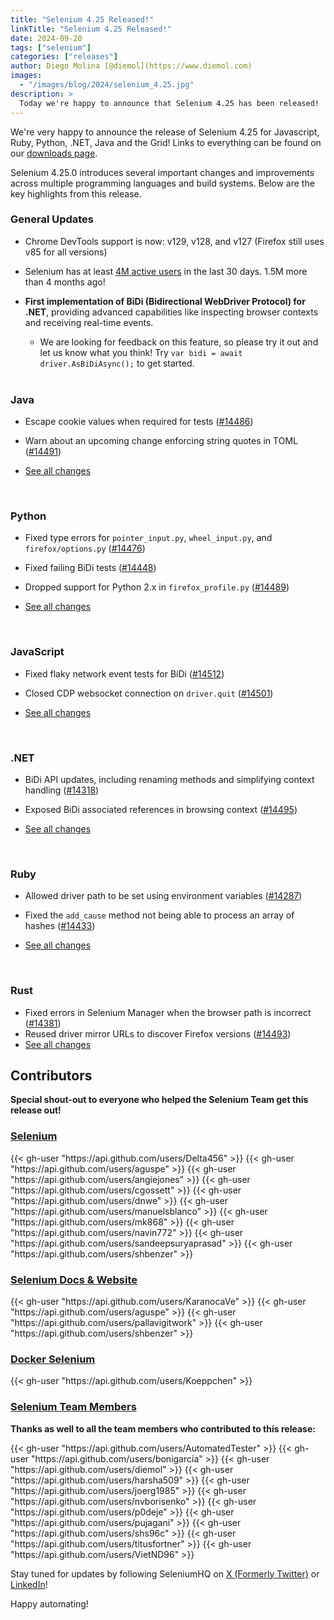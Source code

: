 ```yaml
---
title: "Selenium 4.25 Released!"
linkTitle: "Selenium 4.25 Released!"
date: 2024-09-20
tags: ["selenium"]
categories: ["releases"]
author: Diego Molina [@diemol](https://www.diemol.com)
images:
  - "/images/blog/2024/selenium_4.25.jpg"
description: >
  Today we're happy to announce that Selenium 4.25 has been released!
---
```


We're very happy to announce the release of Selenium 4.25 for 
Javascript, Ruby, Python, .NET, Java and the Grid!
Links to everything can be found on our [downloads page][downloads].

Selenium 4.25.0 introduces several important changes and improvements across multiple programming 
languages and build systems. Below are the key highlights from this release.

### General Updates
- Chrome DevTools support is now: v129, v128, and v127 (Firefox still uses v85 for all versions)
- Selenium has at least [4M active users](https://plausible.io/manager.selenium.dev) in the last 30 days. 1.5M more than 4 months ago! 
- **First implementation of BiDi (Bidirectional WebDriver Protocol) for .NET**, providing advanced capabilities like inspecting browser contexts and receiving real-time events.
  - We are looking for feedback on this feature, so please try it out and let us know what you think! Try `var bidi = await driver.AsBiDiAsync();` to get started.

  <br>

### Java
- Escape cookie values when required for tests ([#14486](https://github.com/SeleniumHQ/selenium/commit/375e841c7acaf575133617968406e289ee04b459))
- Warn about an upcoming change enforcing string quotes in TOML ([#14491](https://github.com/SeleniumHQ/selenium/commit/6b4c39c19e9ac3f63bbf8827cfd26aa782e77042))
- [See all changes](https://github.com/SeleniumHQ/selenium/blob/trunk/java/CHANGELOG)

  <br>

### Python
- Fixed type errors for `pointer_input.py`, `wheel_input.py`, and `firefox/options.py` ([#14476](https://github.com/SeleniumHQ/selenium/commit/05bce9b4c088d939d4a25a33e0d014d3f3a67473))
- Fixed failing BiDi tests ([#14448](https://github.com/SeleniumHQ/selenium/commit/be40b5c85350b2f5cf83194cce4cb1ab23e13172))
- Dropped support for Python 2.x in `firefox_profile.py` ([#14489](https://github.com/SeleniumHQ/selenium/commit/71a0629521b42263ad34874adba4e97cd8747fbd))
- [See all changes](https://github.com/SeleniumHQ/selenium/blob/trunk/py/CHANGES)

  <br>

### JavaScript
- Fixed flaky network event tests for BiDi ([#14512](https://github.com/SeleniumHQ/selenium/commit/2970ad30a75d798edb4abdbcfd04666a95f8ef8a))
- Closed CDP websocket connection on `driver.quit` ([#14501](https://github.com/SeleniumHQ/selenium/commit/7c8b46dd4a4ce11ad6fd1c436416cdbd448c1b73))
- [See all changes](https://github.com/SeleniumHQ/selenium/blob/trunk/javascript/node/selenium-webdriver/CHANGES.md)

  <br>

### .NET
- BiDi API updates, including renaming methods and simplifying context handling ([#14318](https://github.com/SeleniumHQ/selenium/commit/3e8b34cea24635e89aa42d09db8c37b6723a9005))
- Exposed BiDi associated references in browsing context ([#14495](https://github.com/SeleniumHQ/selenium/commit/6c0df70463242ba1f7b182e11060fcf9a8e50a01))
- [See all changes](https://github.com/SeleniumHQ/selenium/blob/trunk/dotnet/CHANGELOG)

  <br>

### Ruby
- Allowed driver path to be set using environment variables ([#14287](https://github.com/SeleniumHQ/selenium/commit/7602371488ebd14d2c6d8d980134bff42bbd17e9))
- Fixed the `add_cause` method not being able to process an array of hashes ([#14433](https://github.com/SeleniumHQ/selenium/commit/247bc2bbced6502625786dc9fb56c602bc9786dc))
- [See all changes](https://github.com/SeleniumHQ/selenium/blob/trunk/rb/CHANGES)

  <br>

### Rust
- Fixed errors in Selenium Manager when the browser path is incorrect ([#14381](https://github.com/SeleniumHQ/selenium/commit/0d426741c9b609f0748e64cff6e63343215eebcf))
- Reused driver mirror URLs to discover Firefox versions ([#14493](https://github.com/SeleniumHQ/selenium/commit/64590084bc4baa5a00c8b7709b80c75e77de818a))
- [See all changes](https://github.com/SeleniumHQ/selenium/blob/trunk/rust/CHANGELOG.md)

## Contributors

**Special shout-out to everyone who helped the Selenium Team get this release out!**

### [Selenium](https://github.com/SeleniumHQ/selenium)

<div class="d-flex justify-content-center">
  <div class="col-11 p-4 bg-transparent">
    <div class="row justify-content-center">
{{< gh-user "https://api.github.com/users/Delta456" >}}
{{< gh-user "https://api.github.com/users/aguspe" >}}
{{< gh-user "https://api.github.com/users/angiejones" >}}
{{< gh-user "https://api.github.com/users/cgossett" >}}
{{< gh-user "https://api.github.com/users/dnwe" >}}
{{< gh-user "https://api.github.com/users/manuelsblanco" >}}
{{< gh-user "https://api.github.com/users/mk868" >}}
{{< gh-user "https://api.github.com/users/navin772" >}}
{{< gh-user "https://api.github.com/users/sandeepsuryaprasad" >}}
{{< gh-user "https://api.github.com/users/shbenzer" >}}
    </div>
  </div>
</div>


### [Selenium Docs & Website](https://github.com/SeleniumHQ/seleniumhq.github.io)

<div class="row justify-content-center">
  <div class="col-11 p-4 bg-transparent">
    <div class="row justify-content-center">
{{< gh-user "https://api.github.com/users/KaranocaVe" >}}
{{< gh-user "https://api.github.com/users/aguspe" >}}
{{< gh-user "https://api.github.com/users/pallavigitwork" >}}
{{< gh-user "https://api.github.com/users/shbenzer" >}}
    </div>
  </div>
</div>

### [Docker Selenium](https://github.com/SeleniumHQ/docker-selenium)

<div class="row justify-content-center">
  <div class="col-11 p-4 bg-transparent">
    <div class="row justify-content-center">
{{< gh-user "https://api.github.com/users/Koeppchen" >}}
    </div>
  </div>
</div>

### [Selenium Team Members][team]

**Thanks as well to all the team members who contributed to this release:**

<div class="row justify-content-center">
  <div class="col-11 p-4 bg-transparent">
    <div class="row justify-content-center">
{{< gh-user "https://api.github.com/users/AutomatedTester" >}}
{{< gh-user "https://api.github.com/users/bonigarcia" >}}
{{< gh-user "https://api.github.com/users/diemol" >}}
{{< gh-user "https://api.github.com/users/harsha509" >}}
{{< gh-user "https://api.github.com/users/joerg1985" >}}
{{< gh-user "https://api.github.com/users/nvborisenko" >}}
{{< gh-user "https://api.github.com/users/p0deje" >}}
{{< gh-user "https://api.github.com/users/pujagani" >}}
{{< gh-user "https://api.github.com/users/shs96c" >}}
{{< gh-user "https://api.github.com/users/titusfortner" >}}
{{< gh-user "https://api.github.com/users/VietND96" >}}
    </div>
  </div>
</div>

Stay tuned for updates by following SeleniumHQ on [X (Formerly Twitter)](https://twitter.com/seleniumhq) or [LinkedIn](https://www.linkedin.com/company/selenium/)!

Happy automating!

[downloads]: /downloads
[bindings]: /downloads#bindings
[team]: /project/structure
[BiDi]: https://github.com/w3c/webdriver-bidi

